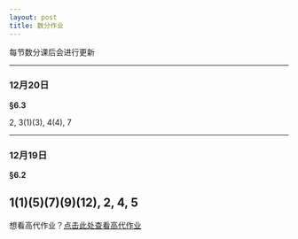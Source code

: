 ```yaml
---
layout: post 
title: 数分作业
---
```


每节数分课后会进行更新

---

### 12月20日
 **§6.3**
 
 2,  3(1)(3),  4(4),  7

---

### 12月19日
 **§6.2**  
 
 1(1)(5)(7)(9)(12),  2,  4,  5
---

想看高代作业？[点击此处查看高代作业](jie47.github.io/studywork-02)
